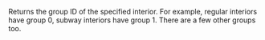 Returns the group ID of the specified interior. For example, regular interiors have group 0, subway interiors have group 1. There are a few other groups too.
